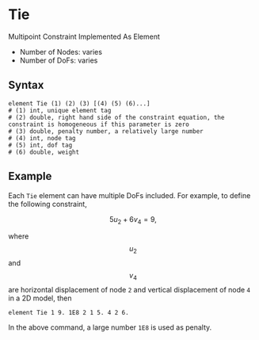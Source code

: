 # Tie

Multipoint Constraint Implemented As Element

* Number of Nodes: varies
* Number of DoFs: varies

## Syntax

```
element Tie (1) (2) (3) [(4) (5) (6)...]
# (1) int, unique element tag
# (2) double, right hand side of the constraint equation, the constraint is homogeneous if this parameter is zero
# (3) double, penalty number, a relatively large number
# (4) int, node tag
# (5) int, dof tag
# (6) double, weight
```

## Example

Each `Tie` element can have multiple DoFs included. For example, to define the following constraint,

$$
5u_2+6v_4=9,
$$

where $$u_2$$ and $$v_4$$ are horizontal displacement of node `2` and vertical displacement of node `4` in a 2D model,
then

```
element Tie 1 9. 1E8 2 1 5. 4 2 6.
```

In the above command, a large number `1E8` is used as penalty.
